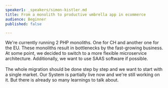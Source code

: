 ```yaml
---
speaker1: _speakers/simon-kistler.md
title: From a monolith to productive umbrella app in ecommerce
audience: Beginner
published: false

---
```

<p>We're currently running 2 PHP monoliths. One for CH and another one for the EU. These monoliths result in bottlenecks by the fast-growing business. At some point, we decided to switch to a more flexible microservice architecture. Additionally, we want to use SAAS software if possible. <br /><br />The whole migration should be done step by step and we want to start with a single market. Our System is partially live now and we're still working on it. But there is already so many learnings to talk about.</p>
